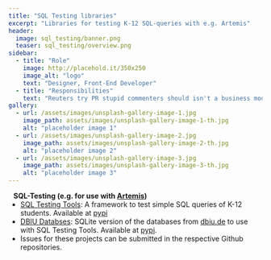 ```yaml
---
title: "SQL Testing libraries"
excerpt: "Libraries for testing K-12 SQL-queries with e.g. Artemis"
header:
  image: sql_testing/banner.png
  teaser: sql_testing/overview.png
sidebar:
  - title: "Role"
    image: http://placehold.it/350x250
    image_alt: "logo"
    text: "Designer, Front-End Developer"
  - title: "Responsibilities"
    text: "Reuters try PR stupid commenters should isn't a business model"
gallery:
  - url: /assets/images/unsplash-gallery-image-1.jpg
    image_path: assets/images/unsplash-gallery-image-1-th.jpg
    alt: "placeholder image 1"
  - url: /assets/images/unsplash-gallery-image-2.jpg
    image_path: assets/images/unsplash-gallery-image-2-th.jpg
    alt: "placeholder image 2"
  - url: /assets/images/unsplash-gallery-image-3.jpg
    image_path: assets/images/unsplash-gallery-image-3-th.jpg
    alt: "placeholder image 3"
---
```


<h4 style="margin:0 10px 0;">SQL-Testing (e.g. for use with <a href="https://artemisapp.github.io/"><autocolor>Artemis</autocolor></a>)</h4>

<ul style="margin:0 0 5px;">
  <li><a href="https://github.com/ValentinHerrmann/sql_testing_tools"><autocolor>SQL Testing Tools</autocolor></a>: A framework to test simple SQL queries of K-12 students. Available at <a href="https://pypi.org/project/sql-testing-tools/"><autocolor>pypi</autocolor></a></li>
  <li><a href="https://github.com/ValentinHerrmann/dbiu_databases"><autocolor>DBIU Databses</autocolor></a>: SQLite version of the databases from <a href="https://www.dbiu.de/"><autocolor>dbiu.de</autocolor></a> to use with SQL Testing Tools.  Available at <a href="https://pypi.org/project/dbiu-databases/"><autocolor>pypi</autocolor></a>.</li>
  <li>Issues for these projects can be submitted in the respective Github repositories.</li>
</ul>